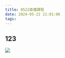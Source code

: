 ```yaml
---
title: 0522直播課程
date: 2024-05-22 21:01:06
tags:
---
```


## 123

![](https://images.unsplash.com/photo-1591779051696-1c3fa1469a79?q=80&w=1974&auto=format&fit=crop&ixlib=rb-4.0.3&ixid=M3wxMjA3fDB8MHxwaG90by1wYWdlfHx8fGVufDB8fHx8fA%3D%3D)
